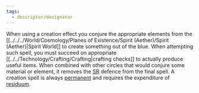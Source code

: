 ```yaml
---
tags:
  - descriptor/designator
---
```

When using a creation effect you conjure the appropriate elements from the [[../../../World/Cosmology/Planes of Existence/Spirit (Aether)/Spirit (Aether)|Spirit World]] to create something out of the blue. When attempting such spell, you must succeed on appropriate [[../../Technology/Crafting/Crafting|crafting checks]] to actually produce useful items.
When combined with other circles that would conjure some material or element, it removes the [SR](onenote:#Health&section-id={F4B5F533-AED8-4749-B5F7-808512A72D86}&page-id={14C8C514-3A90-470E-B136-B3AEA31598A5}&object-id={EF078BFE-7E96-09D2-0701-53368BE4BFBB}&33&base-path=https://d.docs.live.net/73fbda111a4ef6fc/Documents/System%20Intelligence/Game%20System.one) defence from the final spell. A creation spell is always [permanent](onenote:#Magic&section-id={F4B5F533-AED8-4749-B5F7-808512A72D86}&page-id={6BD070B5-5DB8-496B-B4F1-5BC83C18EBC1}&object-id={D793CBFA-5213-0CA1-2D18-61F99B181D70}&8C&base-path=https://d.docs.live.net/73fbda111a4ef6fc/Documents/System%20Intelligence/Game%20System.one) and requires the expenditure of [residuum](onenote:#Crafting&section-id={F4B5F533-AED8-4749-B5F7-808512A72D86}&page-id={9C3411B9-F429-44D1-86BA-28924CF0C594}&object-id={C053A6A8-829F-04DD-3FB7-F8D241C9F0E4}&21&base-path=https://d.docs.live.net/73fbda111a4ef6fc/Documents/System%20Intelligence/Game%20System.one).